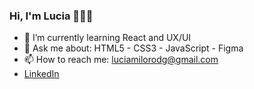 ### Hi, I'm Lucia 👋👩‍💻
- 🌱 I’m currently learning React and UX/UI
- 💬 Ask me about: HTML5 - CSS3 - JavaScript - Figma 
- 📫 How to reach me: luciamilorodg@gmail.com
- [LinkedIn](https://www.linkedin.com/in/luciamiloro/) 
<!--
**luciamiloro/luciamiloro** is a ✨ _special_ ✨ repository because its `README.md` (this file) appears on your GitHub profile.

Here are some ideas to get you started:

- 🔭 I’m currently working on ...
- 🌱 I’m currently learning ...
- 👯 I’m looking to collaborate on ...
- 🤔 I’m looking for help with ...
- 💬 Ask me about: HTML5 - CSS3 - JavaScript - Figma 
- 📫 How to reach me: ...
- 😄 Pronouns: ...
- ⚡ Fun fact: ...
-->
